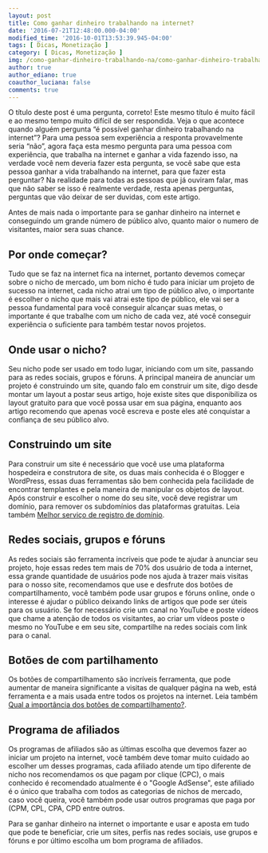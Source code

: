 ```yaml
---
layout: post
title: Como ganhar dinheiro trabalhando na internet?
date: '2016-07-21T12:48:00.000-04:00'
modified_time: '2016-10-01T13:53:39.945-04:00'
tags: [ Dicas, Monetização ]
category: [ Dicas, Monetização ]
img: /como-ganhar-dinheiro-trabalhando-na/como-ganhar-dinheiro-trabalhando-na.jpg
author: true
author_ediano: true
coauthor_luciana: false
comments: true
---
```


O título deste post é uma pergunta, correto! Este mesmo título é muito fácil e ao mesmo tempo muito difícil de ser respondida. Veja o que acontece quando alguém pergunta “é possível ganhar dinheiro trabalhando na internet”? Para uma pessoa sem experiência a responta provavelmente seria “não”, agora faça esta mesmo pergunta para uma pessoa com experiência, que trabalha na internet e ganhar a vida fazendo isso, na verdade você nem deveria fazer esta pergunta, se você sabe que esta pessoa ganhar a vida trabalhando na internet, para que fazer esta perguntar? Na realidade para todas as pessoas que já ouviram falar, mas que não saber se isso é realmente verdade, resta apenas perguntas, perguntas que vão deixar de ser duvidas, com este artigo.

Antes de mais nada o importante para se ganhar dinheiro na internet e conseguindo um grande número de público alvo, quanto maior o numero de visitantes, maior sera suas chance.

## Por onde começar?
Tudo que se faz na internet fica na internet, portanto devemos começar sobre o nicho de mercado, um bom nicho é tudo para iniciar um projeto de sucesso na internet, cada nicho atrai um tipo de público alvo, o importante é escolher o nicho que mais vai atrai este tipo de público, ele vai ser a pessoa fundamental para você conseguir alcançar suas metas, o importante é que trabalhe com um nicho de cada vez, até você conseguir experiência o suficiente para também testar novos projetos.

## Onde usar o nicho?
Seu nicho pode ser usado em todo lugar, iniciando com um site, passando para as redes sociais, grupos e fóruns. A principal maneira de anunciar um projeto é construindo um site, quando falo em construir um site, digo desde montar um layout a postar seus artigo, hoje existe sites que disponibiliza os layout gratuito para que você possa usar em sua página, enquanto aos artigo recomendo que apenas você escreva e poste eles até conquistar a confiança de seu público alvo.

## Construindo um site
Para construir um site é necessário que você use uma plataforma hospedeira e construtora de site, os duas mais conhecida é o Blogger e WordPress, essas duas ferramentas são bem conhecida pela facilidade de encontrar templantes e pela maneira de manipular os objetos de layout. Após construir e escolher o nome do seu site, você deve registrar um domínio, para remover os subdomínios das plataformas gratuitas. Leia também <a href="http://www.insideblock.com/post/melhor-servico-de-registro-de-dominio.html" target="_blank">Melhor serviço de registro de domínio</a>.

## Redes sociais, grupos e fóruns
As redes sociais são ferramenta incríveis que pode te ajudar à anunciar seu projeto, hoje essas redes tem mais de 70% dos usuário de toda a internet, essa grande quantidade de usuários pode nos ajuda à trazer mais visitas para o nosso site, recomendamos que use e desfrute dos botões de compartilhamento, você também pode usar grupos e fóruns online, onde o interesse é ajudar o público deixando links de artigos que pode ser úteis para os usuário. Se for necessário crie um canal no YouTube e poste vídeos que chame a atenção de todos os visitantes, ao criar um vídeos poste o mesmo no YouTube e em seu site, compartilhe na redes sociais com link para o canal.

## Botões de com partilhamento
Os botões de compartilhamento são incríveis ferramenta, que pode aumentar de maneira significante a visitas de qualquer página na web, está ferramenta e a mais usada entre todos os projetos na internet. Leia também <a href="http://www.insideblock.com/post/qual-importancia-dos-botoes-de.html" target="_blank">Qual a importância dos botões de compartilhamento?</a>.

## Programa de afiliados
Os programas de afiliados são as últimas escolha que devemos fazer ao iniciar um projeto na internet, você também deve tomar muito cuidado ao escolher um desses programas, cada afiliado atende um tipo diferente de nicho nos recomendamos os que pagam por clique (CPC), o mais conhecido é recomendado atualmente é o "Google AdSense", este afiliado é o único que trabalha com todos as categorias de nichos de mercado, caso você queira, você também pode usar outros programas que paga por (CPM, CPL, CPA, CPD entre outros.

Para se ganhar dinheiro na internet o importante e usar e aposta em tudo que pode te beneficiar, crie um sites, perfis nas redes sociais, use grupos e fóruns e por último escolha um bom programa de afiliados.